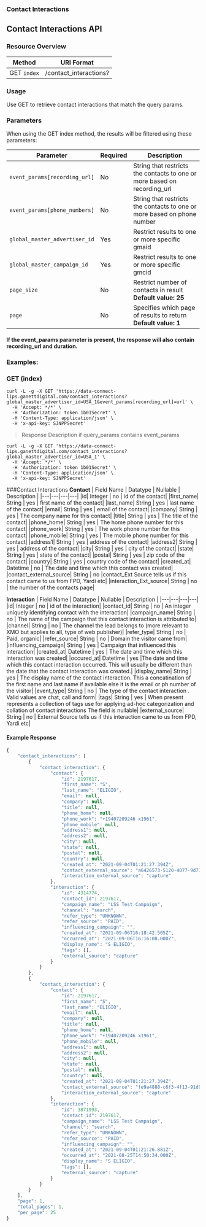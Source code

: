 ### **Contact Interactions**
<a name="lips_contact_interactions"></a>
## Contact Interactions API

### Resource Overview

| Method | URI Format |
|---|---|
| GET `index` | /contact_interactions? |

### Usage
Use GET to retrieve contact interactions that match the query params.

### Parameters
When using the GET index method, the results will be filtered using these parameters:

| Parameter | Required | Description |
|---|---|---|
|`event_params[recording_url]`|No|String that restricts the contacts to one or more based on recording_url|
|`event_params[phone_numbers]`|No|String that restricts the contacts to one or more based on phone number|
|`global_master_advertiser_id`|Yes|Restrict results to one or more specific gmaid|
|`global_master_campaign_id`|Yes|Restrict results to one or more specific gmcid|
|`page_size`|No|Restrict number of contacts in result <br><b>Default value: 25</b> |
|`page`|No|Specifies which page of results to return <br><b>Default value: 1</b>|


#### If the event_params parameter is present, the response will also contain recording_url and duration.

### Examples:

### GET (index)

```
curl -L -g -X GET 'https://data-connect-lips.ganettdigital.com/contact_interactions?global_master_advertiser_id=USA_1&event_params[recording_url]=url' \
  -H 'Accept: */*' \
  -H 'Authorization: token 1b01Secret' \
  -H 'Content-Type: application/json' \
  -H 'x-api-key: SJNPPSecret'
```
> Response Description if query_params contains event_params


```
curl -L -g -X GET 'https://data-connect-lips.ganettdigital.com/contact_interactions?global_master_advertiser_id=USA_1' \
  -H 'Accept: */*' \
  -H 'Authorization: token 1b01Secret' \
  -H 'Content-Type: application/json' \
  -H 'x-api-key: SJNPPSecret'
```
###Contact Interactions
**Contact**
| Field Name | Datatype | Nullable | Description |
|---|---|---|---|
|id| Integer | no | id of the contact|
|first_name| String | yes | first name of the contact|
|last_name| String | yes | last name of the contact|
|email| String | yes | email of the contact|
|company| String | yes | The company name for this contact|
|title| String | yes | The title of the contact|
|phone_home| String | yes | The home phone number for this contact|
|phone_work| String | yes | The work phone number for this contact|
|phone_mobile| String | yes | The mobile phone number for this contact|
|address1| String | yes | address of the contact|
|address2| String | yes | address of the contact|
|city| String | yes | city of the contact|
|state| String | yes | state of the contact|
|postal| String | yes | zip code of the contact|
|country| String | yes | country code of the contact|
|created_at| Datetime | no | The date and time which this contact was created|
|contact_external_source| String | no |contact_Ext Source tells us if this contact came to us from FPD, Yardi etc|
|interaction_Ext_source| String | no | the number of the contacts page|

**Interaction**
| Field Name | Datatype | Nullable | Description |
|---|---|---|---|
|id| Integer | no | id of the interaction|
|contact_id| String | no | An integer uniquely identifying contact with the interaction|
|campaign_name| String | no | The name of the campaign that this contact interaction is attributed to|
|channel| String | no | The channel the lead belongs to (more relevant to XMO but applies to all, type of web publisher)|
|refer_type| String | no | Paid, organic|
|refer_source| String | no | Domain the visitor came from|
|influencing_campaign| String | yes | Campaign that influenced this interaction|
|created_at| Datetime | yes | The date and time which this interaction was created|
|occured_at| Datetime | yes |The date and time which this contact interaction occurred. This will usually be different than the date that the contact interaction was created.|
|display_name| String | yes | The display name of the contact interaction. This a concatination of the first name and last name if available else it is the email or ph number of the visitor|
|event_type| String | no | The type of the contact interaction . Valid values are chat, call and form|
|tags| String | yes | When present represents a collection of tags use for applying ad-hoc categorization and collation of contact interactions
The field is nullable|
|external_source| String | no | External Source tells us if this interaction came to us from FPD, Yardi etc|


#### Example Response

```javascript
{
    "contact_interactions": [
        {
            "contact_interaction": {
                "contact": {
                    "id": 2197617,
                    "first_name": "S",
                    "last_name": "ELIGIO",
                    "email": null,
                    "company": null,
                    "title": null,
                    "phone_home": null,
                    "phone_work": "+19407209246 x1961",
                    "phone_mobile": null,
                    "address1": null,
                    "address2": null,
                    "city": null,
                    "state": null,
                    "postal": null,
                    "country": null,
                    "created_at": "2021-09-04T01:21:27.394Z",
                    "contact_external_source": "a6426573-5120-4077-9d71-ac5e7f65bccd",
                    "interaction_external_source": "capture"
                },
                "interaction": {
                    "id": 4314774,
                    "contact_id": 2197617,
                    "campaign_name": "LSS Test Campaign",
                    "channel": "search",
                    "refer_type": "UNKNOWN",
                    "refer_source": "PAID",
                    "influencing_campaign": "",
                    "created_at": "2021-09-06T16:18:42.505Z",
                    "occurred_at": "2021-09-06T16:16:08.000Z",
                    "display_name": "S ELIGIO",
                    "tags": [],
                    "external_source": "capture"
                }
            }
        },
        {
            "contact_interaction": {
                "contact": {
                    "id": 2197617,
                    "first_name": "S",
                    "last_name": "ELIGIO",
                    "email": null,
                    "company": null,
                    "title": null,
                    "phone_home": null,
                    "phone_work": "+19407209246 x1961",
                    "phone_mobile": null,
                    "address1": null,
                    "address2": null,
                    "city": null,
                    "state": null,
                    "postal": null,
                    "country": null,
                    "created_at": "2021-09-04T01:21:27.394Z",
                    "contact_external_source": "fe9a4888-c6f3-4f13-91d9-f932e1c888fb",
                    "interaction_external_source": "capture"
                },
                "interaction": {
                    "id": 3871993,
                    "contact_id": 2197617,
                    "campaign_name": "LSS Test Campaign",
                    "channel": "search",
                    "refer_type": "UNKNOWN",
                    "refer_source": "PAID",
                    "influencing_campaign": "",
                    "created_at": "2021-09-04T01:21:26.881Z",
                    "occurred_at": "2021-08-25T14:50:34.000Z",
                    "display_name": "S ELIGIO",
                    "tags": [],
                    "external_source": "capture"
                }
            }
        }
    ],
    "page": 1,
    "total_pages": 1,
    "per_page": 25
}
